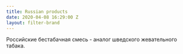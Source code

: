 ```yaml
---
title: Russian products
date: 2020-04-08 16:29:00 Z
layout: filter-brand
---
```


Российские бестабачная смесь - аналог шведского жевательного табака.